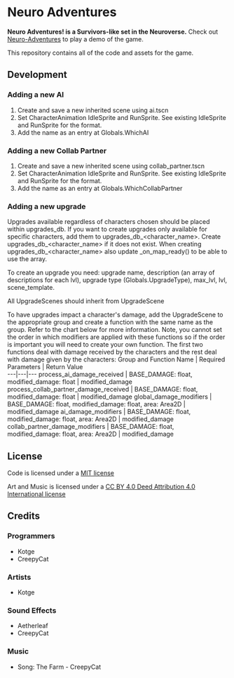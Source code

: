# Neuro Adventures
**Neuro Adventures! is a Survivors-like set in the Neuroverse.** Check out [Neuro-Adventures](https://kotgedev.itch.io/neuro-adventures) to play a demo of the game. 

This repository contains all of the code and assets for the game. 

## Development 
### Adding a new AI 
1. Create and save a new inherited scene using ai.tscn 
2. Set CharacterAnimation IdleSprite and RunSprite. See existing IdleSprite and RunSprite for the format.
3. Add the name as an entry at Globals.WhichAI 
### Adding a new Collab Partner 
1. Create and save a new inherited scene using collab_partner.tscn
2. Set CharacterAnimation IdleSprite and RunSprite. See existing IdleSprite and RunSprite for the format.
3. Add the name as an entry at Globals.WhichCollabPartner 
### Adding a new upgrade 
Upgrades available regardless of characters chosen should be placed within upgrades_db. If you want to create upgrades only available for specific characters, add them to upgrades_db_<character_name>. Create upgrades_db_<character_name> if it does not exist. When creating upgrades_db_<character_name> also update _on_map_ready() to be able to use the array. 

To create an upgrade you need: upgrade name, description (an array of descriptions for each lvl), upgrade type (Globals.UpgradeType), max_lvl, lvl, scene_template. 

All UpgradeScenes should inherit from UpgradeScene 

To have upgrades impact a character's damage, add the UpgradeScene to the appropriate group and create a function with the same name as the group. Refer to the chart below for more information. 
Note, you cannot set the order in which modifiers are applied with these functions so if the order is important you will need to create your own function. The first two functions deal with damage
received by the characters and the rest deal with damage given by the characters: 
Group and Function Name | Required Parameters | Return Value  
---|---|---
process_ai_damage_received | BASE_DAMAGE: float, modified_damage: float | modified_damage
process_collab_partner_damage_received | BASE_DAMAGE: float, modified_damage: float | modified_damage 
global_damage_modifiers | BASE_DAMAGE: float, modified_damage: float, area: Area2D | modified_damage 
ai_damage_modifiers | BASE_DAMAGE: float, modified_damage: float, area: Area2D | modified_damage
collab_partner_damage_modifiers | BASE_DAMAGE: float, modified_damage: float, area: Area2D | modified_damage

## License
Code is licensed under a [MIT license](LICENSE.md) 

Art and Music is licensed under a [CC BY 4.0 Deed Attribution 4.0 International license](https://creativecommons.org/licenses/by/4.0/deed.en)

## Credits
### Programmers
- Kotge
- CreepyCat
### Artists
- Kotge
### Sound Effects
- Aetherleaf
- CreepyCat
### Music 
- Song: The Farm - CreepyCat
